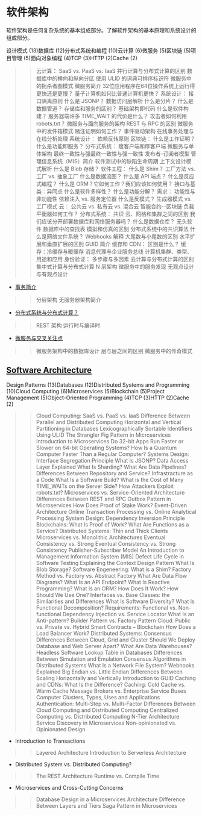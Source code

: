 # 软件架构

软件架构是任何复杂系统的基本组成部分。了解软件架构的基本原理和系统设计的组成部分。

设计模式 (13)数据库 (12)分布式系统和编程 (10)云计算 (6)微服务 (5)区块链 (5)项目管理 (5)面向对象编程 (4)TCP (3)HTTP (2)Cache (2)

>> 云计算： SaaS vs. PaaS vs. IaaS
>> 并行计算与分布式计算的区别
>> 数据库中的横向和纵向分区
>> 使用 ULID 的词典可排序标识符
>> 微服务中的扼杀者图模式
>> 微服务简介
>> 32位应用程序在64位操作系统上运行得更快还是更慢？
>> 量子计算机如何比普通计算机更快？
>> 系统设计： 接口隔离原则
>> 什么是 JSONP？
>> 数据访问层解析
>> 什么是分片？
>> 什么是数据管道？
>> 存储库和服务的区别？
>> 基础架构即代码
>> 什么是软件构建？
>> 服务器端许多 TIME_WAIT 的代价是什么？
>> 攻击者如何利用 robots.txt？
>> 微服务与面向服务的架构
>> REST 与 RPC 的区别
>> 微服务中的发件箱模式
>> 赌注证明如何工作？
>> 事件驱动架构
>> 在线事务处理与在线分析处理
>> 系统设计： 依赖反转原则
>> 区块链： 什么是工作证明？
>> 什么是功能即服务？
>> 分布式系统： 瘦客户端和厚客户端
>> 微服务与单体架构
>> 最终一致性与强最终一致性与强一致性
>> 发布者-订阅者模型
>> 管理信息系统（MIS）简介
>> 软件测试中的缺陷生命周期
>> 上下文设计模式解析
>> 什么是 Blob 存储？
>> 软件工程： 什么是 Shim？
>> 工厂方法 vs. 工厂 vs. 抽象工厂
>> 什么是数据流图？
>> 什么是 API 端点？
>> 什么是反应式编程？
>> 什么是 ORM？它如何工作？我们应该如何使用？
>> 接口与基类：异同点
>> 什么是软件多样性？
>> 什么是功能分解？
>> 需求： 功能性与非功能性
>> 依赖注入 vs. 服务定位器
>> 什么是反模式？
>> 生成器模式 vs. 工厂模式
>> 云： 公共云 vs. 私有云 vs. 混合云
>> 智能合约--区块链
>> 负载平衡器如何工作？
>> 分布式系统： 共识
>> 云、网格和集群之间的区别
>> 我们应该分开部署数据库和网络服务器吗？
>> 什么是数据仓库？
>> 无头软件
>> 数据库中的查找表
>> 模拟和仿真的区别
>> 分布式系统中的共识算法
>> 什么是网络文件系统？
>> Webhooks 解释
>> 大尾数与小尾数的区别
>> 水平扩展和垂直扩展的区别
>> GUID 简介
>> 缓存和 CDN： 区别是什么？
>> 缓存：冷缓存与暖缓存
>> 消息代理与企业服务总线
>> 计算机集群、类型、用途和应用
>> 身份验证： 多步骤与多因素
>> 云计算与分布式计算的区别
>> 集中式计算与分布式计算
>> N 层架构
>> 微服务中的服务发现
>> 无观点设计与有观点设计

- [事务简介](transactions-intro_zh.md)

>> 分层架构
>> 无服务器架构简介

- [分布式系统与分布式计算？](distributed-system-vs-distributed-computing_zh.md)

>> REST 架构
>> 运行时与编译时

- [微服务与交叉关注点](microservices-cross-cutting-concerns_zh.md)

>> 微服务架构中的数据库设计
>> 层与层之间的区别
>> 微服务中的传奇模式

## [Software Architecture](https://www.baeldung.com/cs/category/software-architecture)

Design Patterns (13)Databases (12)Distributed Systems and Programming (10)Cloud Computing (6)Microservices (5)Blockchain (5)Project Management (5)Object-Oriented Programming (4)TCP (3)HTTP (2)Cache (2)

>> Cloud Computing: SaaS vs. PaaS vs. IaaS
>> Difference Between Parallel and Distributed Computing
>> Horizontal and Vertical Partitioning in Databases
>> Lexicographically Sortable Identifiers Using ULID
>> The Strangler Fig Pattern in Microservices
>> Introduction to Microservices
>> Do 32-bit Apps Run Faster or Slower on 64-bit Operating Systems?
>> How Is a Quantum Computer Faster Than a Regular Computer?
>> Systems Design: Interface Segregation Principle
>> What Is JSONP?
>> Data Access Layer Explained
>> What Is Sharding?
>> What Are Data Pipelines?
>> Differences Between Repository and Service?
>> Infrastracture as a Code
>> What Is a Software Build?
>> What is the Cost of Many TIME_WAITs on the Server Side?
>> How Attackers Exploit robots.txt?
>> Microservices vs. Service-Oriented Architecture
>> Differences Between REST and RPC
>> Outbox Pattern in Microservices
>> How Does Proof of Stake Work?
>> Event-Driven Architecture
>> Online Transaction Processing vs. Online Analytical Processing
>> System Design: Dependency Inversion Principle
>> Blockchains: What Is Proof of Work?
>> What Are Functions as a Service?
>> Distributed Systems: Thin and Thick Clients
>> Microservices vs. Monolithic Architectures
>> Eventual Consistency vs. Strong Eventual Consistency vs. Strong Consistency
>> Publisher-Subscriber Model
>> An Introduction to Management Information System (MIS)
>> Defect Life Cycle in Software Testing
>> Explaining the Context Design Pattern
>> What Is Blob Storage?
>> Software Engeneering: What Is a Shim?
>> Factory Method vs. Factory vs. Abstract Factory
>> What Are Data Flow Diagrams?
>> What Is an API Endpoint?
>> What Is Reactive Programming?
>> What Is an ORM? How Does It Work? How Should We Use One?
>> Interfaces vs. Base Classes: the Similarities and Differences
>> What Is Software Diversity?
>> What Is Functional Decomposition?
>> Requirements: Functional vs. Non-functional
>> Dependency Injection vs. Service Locator
>> What Is an Anti-pattern?
>> Builder Pattern vs. Factory Pattern
>> Cloud: Public vs. Private vs. Hybrid
>> Smart Contracts – Blockchain
>> How Does a Load Balancer Work?
>> Distributed Systems: Consensus
>> Differences Between Cloud, Grid and Cluster
>> Should We Deploy Database and Web Server Apart?
>> What Are Data Warehouses?
>> Headless Software
>> Lookup Table in Databases
>> Differences Between Simulation and Emulation
>> Consensus Algorithms in Distributed Systems
>> What Is a Network File System?
>> Webhooks Explained
>> Big Endian vs. Little Endian
>> Differences Between Scaling Horizontally and Vertically
>> Introduction to GUID
>> Caching and CDNs: What Is the Difference?
>> Caching: Cold Cache vs. Warm Cache
>> Message Brokers vs. Enterprise Service Buses
>> Computer Clusters, Types, Uses and Applications
>> Authentication: Multi-Step vs. Multi-Factor
>> Differences Between Cloud Computing and Distributed Computing
>> Centralized Computing vs. Distributed Computing
>> N-Tier Architecture
>> Service Discovery in Microservices
>> Non-opinionated vs. Opinionated Design

- Introduction to Transactions

>> Layered Architecture
>> Introduction to Serverless Architecture

- Distributed System vs. Distributed Computing?

>> The REST Architecture
>> Runtime vs. Compile Time

- Microservices and Cross-Cutting Concerns

>> Database Design in a Microservices Architecture
>> Difference Between Layers and Tiers
>> Saga Pattern in Microservices
